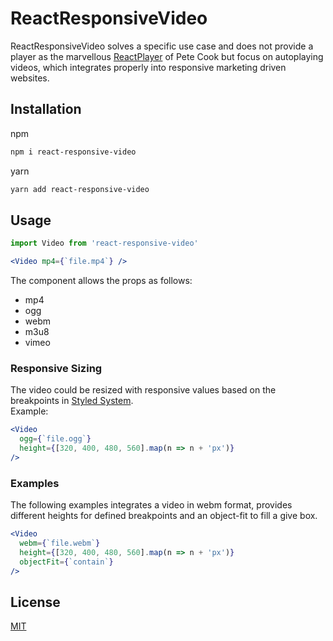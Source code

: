 # ReactResponsiveVideo

ReactResponsiveVideo solves a specific use case and does not provide a player as the marvellous [ReactPlayer][] of Pete Cook but focus on autoplaying videos, which integrates properly into responsive marketing driven websites.

[reactplayer]: https://github.com/CookPete/react-player

## Installation

npm

```bash
npm i react-responsive-video
```

yarn

```bash
yarn add react-responsive-video
```

## Usage

<!-- prettier-ignore -->
```jsx
import Video from 'react-responsive-video'

<Video mp4={`file.mp4`} />
```

The component allows the props as follows:

- mp4
- ogg
- webm
- m3u8
- vimeo

### Responsive Sizing

The video could be resized with responsive values based on the breakpoints in [Styled System][].  
Example:

<!-- prettier-ignore -->
```jsx
<Video 
  ogg={`file.ogg`} 
  height={[320, 400, 480, 560].map(n => n + 'px')}
/>
```

### Examples

The following examples integrates a video in webm format, provides different heights for defined breakpoints and an object-fit to fill a give box.

<!-- prettier-ignore -->
```jsx
<Video
  webm={`file.webm`}
  height={[320, 400, 480, 560].map(n => n + 'px')}
  objectFit={`contain`}
/>
```

[styled system]: https://styled-system.com/responsive-styles

## License

[MIT][]

[mit]: ./LICENSE.md
